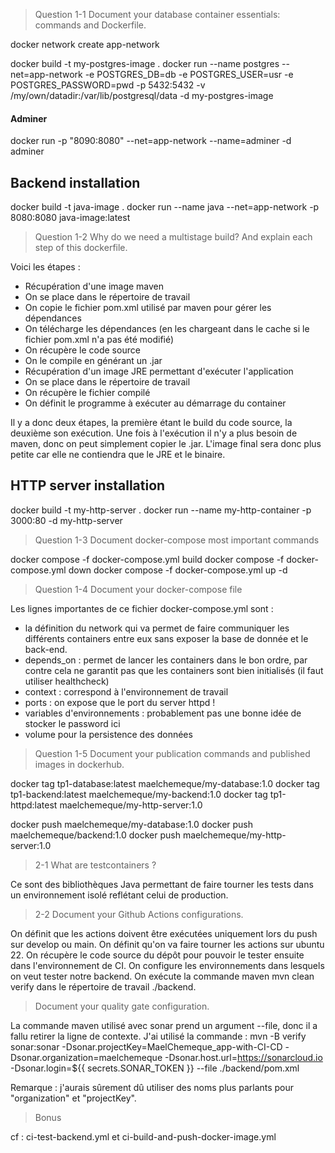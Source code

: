 > Question 1-1 Document your database container essentials: commands and Dockerfile.

<!-- Make a network so adminer can connect to postgres -->

docker network create app-network

<!-- Build and run postgres image
    Which includes:
    - env variables
    - network declaration
    - port
    - volume to persist data
 -->

docker build -t my-postgres-image .
docker run --name postgres --net=app-network -e POSTGRES_DB=db -e POSTGRES_USER=usr -e POSTGRES_PASSWORD=pwd -p 5432:5432 -v /my/own/datadir:/var/lib/postgresql/data -d my-postgres-image

#### Adminer

docker run -p "8090:8080" --net=app-network --name=adminer -d adminer

## Backend installation

docker build -t java-image .
docker run --name java --net=app-network -p 8080:8080 java-image:latest

> Question 1-2 Why do we need a multistage build? And explain each step of this dockerfile.

Voici les étapes :

- Récupération d'une image maven
- On se place dans le répertoire de travail
- On copie le fichier pom.xml utilisé par maven pour gérer les dépendances
- On télécharge les dépendances (en les chargeant dans le cache si le fichier pom.xml n'a pas été modifié)
- On récupère le code source
- On le compile en générant un .jar
- Récupération d'un image JRE permettant d'exécuter l'application
- On se place dans le répertoire de travail
- On récupère le fichier compilé
- On définit le programme à exécuter au démarrage du container

Il y a donc deux étapes, la première étant le build du code source, la deuxième son exécution.
Une fois à l'exécution il n'y a plus besoin de maven, donc on peut simplement copier le .jar.
L'image final sera donc plus petite car elle ne contiendra que le JRE et le binaire.

## HTTP server installation

docker build -t my-http-server .
docker run --name my-http-container -p 3000:80 -d my-http-server

> Question 1-3 Document docker-compose most important commands

docker compose -f docker-compose.yml build
docker compose -f docker-compose.yml down
docker compose -f docker-compose.yml up -d

> Question 1-4 Document your docker-compose file

Les lignes importantes de ce fichier docker-compose.yml sont :

- la définition du network qui va permet de faire communiquer les différents containers entre eux sans exposer la base de donnée et le back-end.
- depends_on : permet de lancer les containers dans le bon ordre, par contre cela ne garantit pas que les containers sont bien initialisés (il faut utiliser healthcheck)
- context : correspond à l'environnement de travail
- ports : on expose que le port du server httpd !
- variables d'environnements : probablement pas une bonne idée de stocker le password ici
- volume pour la persistence des données

> Question 1-5 Document your publication commands and published images in dockerhub.

docker tag tp1-database:latest maelchemeque/my-database:1.0
docker tag tp1-backend:latest maelchemeque/my-backend:1.0
docker tag tp1-httpd:latest maelchemeque/my-http-server:1.0

docker push maelchemeque/my-database:1.0
docker push maelchemeque/backend:1.0
docker push maelchemeque/my-http-server:1.0

> 2-1 What are testcontainers ?

Ce sont des bibliothèques Java permettant de faire tourner les tests dans un environnement isolé reflétant celui de production.

> 2-2 Document your Github Actions configurations.

On définit que les actions doivent être exécutées uniquement lors du push sur develop ou main.
On définit qu'on va faire tourner les actions sur ubuntu 22.
On récupère le code source du dépôt pour pouvoir le tester ensuite dans l'environnement de CI.
On configure les environnements dans lesquels on veut tester notre backend.
On exécute la commande maven mvn clean verify dans le répertoire de travail ./backend.

> Document your quality gate configuration.

La commande maven utilisé avec sonar prend un argument --file, donc il a fallu retirer la ligne de contexte.
J'ai utilisé la commande : mvn -B verify sonar:sonar -Dsonar.projectKey=MaelChemeque_app-with-CI-CD -Dsonar.organization=maelchemeque -Dsonar.host.url=https://sonarcloud.io -Dsonar.login=${{ secrets.SONAR_TOKEN }} --file ./backend/pom.xml

Remarque : j'aurais sûrement dû utiliser des noms plus parlants pour "organization" et "projectKey".

> Bonus

cf : ci-test-backend.yml et ci-build-and-push-docker-image.yml
